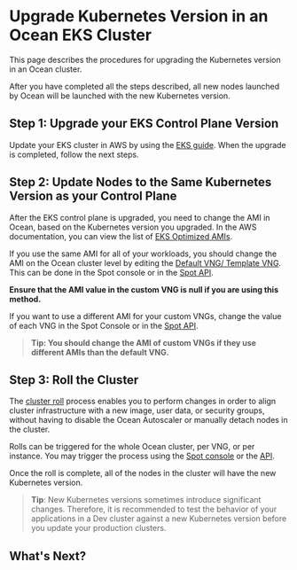 # Upgrade Kubernetes Version in an Ocean EKS Cluster

This page describes the procedures for upgrading the Kubernetes version in an Ocean cluster.

After you have completed all the steps described, all new nodes launched by Ocean will be launched with the new Kubernetes version.

## Step 1: Upgrade your EKS Control Plane Version

Update your EKS cluster in AWS by using the [EKS guide](https://docs.aws.amazon.com/eks/latest/userguide/update-cluster.html). When the upgrade is completed, follow the next steps.

## Step 2: Update Nodes to the Same Kubernetes Version as your Control Plane

After the EKS control plane is upgraded, you need to change the AMI in Ocean, based on the Kubernetes version you upgraded. In the AWS documentation, you can view the list of [EKS Optimized AMIs](https://docs.aws.amazon.com/eks/latest/userguide/eks-optimized-ami.html).

If you use the same AMI for all of your workloads, you should change the AMI on the Ocean cluster level by editing the [Default VNG/ Template VNG](https://docs.spot.io/ocean/features/vngs/?id=default-vng). This can be done in the Spot console or in the [Spot API](https://docs.spot.io/api/#operation/OceanAWSClusterUpdate).

**Ensure that the AMI value in the custom VNG is null if you are using this method.**

If you want to use a different AMI for your custom VNGs, change the value of each VNG in the Spot Console or in the [Spot API](https://docs.spot.io/api/#operation/OceanAWSLaunchSpecUpdate).

>**Tip: You should change the AMI of custom VNGs if they use different AMIs than the default VNG.**

## Step 3: Roll the Cluster

The [cluster roll](ocean/features/roll?id=create-a-roll) process enables you to perform changes in order to align cluster infrastructure with a new image, user data, or security groups, without having to disable the Ocean Autoscaler or manually detach nodes in the cluster.

Rolls can be triggered for the whole Ocean cluster, per VNG, or per instance. You may trigger the process using the [Spot console](ocean/features/roll?id=start-a-cluster-roll) or the [API](https://docs.spot.io/api/#operation/oceanAwsRollInit).

Once the roll is complete, all of the nodes in the cluster will have the new Kubernetes version.

>**Tip**: New Kubernetes versions sometimes introduce significant changes. Therefore, it is recommended to test the behavior of your applications in a Dev cluster against a new Kubernetes version before you update your production clusters.

## What's Next?
